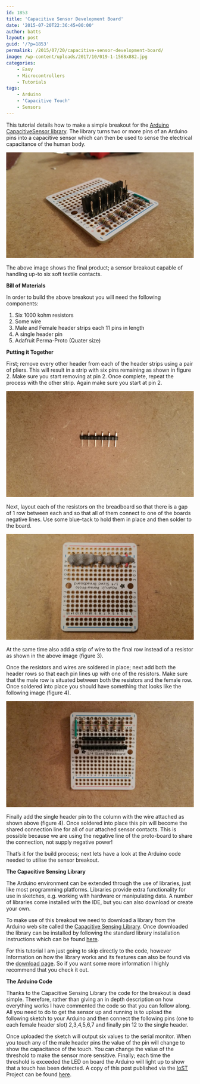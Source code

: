 ```yaml
---
id: 1853
title: 'Capacitive Sensor Development Board'
date: '2015-07-20T22:36:45+00:00'
author: batts
layout: post
guid: '/?p=1853'
permalink: /2015/07/20/capacitive-sensor-development-board/
image: /wp-content/uploads/2017/10/019-1-1568x882.jpg
categories:
    - Easy
    - Microcontrollers
    - Tutorials
tags:
    - Arduino
    - 'Capacitive Touch'
    - Sensors
---
```


This tutorial details how to make a simple breakout for the [Arduino CapacitiveSensor library](http://playground.arduino.cc/Main/CapacitiveSensor?from=Main.CapSense). The library turns two or more pins of an Arduino pins into a capacitive sensor which can then be used to sense the electrical capacitance of the human body.

[![019](/wp-content/uploads/2017/10/019-1024x576.jpg)](http://localhost:81/wordpress/wp-content/uploads/2017/10/019-1.jpg)

The above image shows the final product; a sensor breakout capable of handling up-to six soft textile contacts.

**Bill of Materials**

In order to build the above breakout you will need the following components:

1. Six 1000 kohm resistors
2. Some wire
3. Male and Female header strips each 11 pins in length
4. A single header pin
5. Adafruit Perma-Proto (Quater size)

 **Putting it Together**

First; remove every other header from each of the header strips using a pair of pliers. This will result in a strip with six pins remaining as shown in figure 2. Make sure you start removing at pin 2. Once complete, repeat the process with the other strip. Again make sure you start at pin 2.

[![005](/wp-content/uploads/2017/10/005-1-1024x576.jpg)](http://localhost:81/wordpress/wp-content/uploads/2017/10/005-1-1.jpg)

Next, layout each of the resistors on the breadboard so that there is a gap of 1 row between each and so that all of them connect to one of the boards negative lines. Use some blue-tack to hold them in place and then solder to the board.

[![006](/wp-content/uploads/2017/10/006-1024x576.jpg)](http://localhost:81/wordpress/wp-content/uploads/2017/10/006-1.jpg)

At the same time also add a strip of wire to the final row instead of a resistor as shown in the above image (figure 3).

Once the resistors and wires are soldered in place; next add both the header rows so that each pin lines up with one of the resistors. Make sure that the male row is situated between both the resistors and the female row. Once soldered into place you should have something that looks like the following image (figure 4).

[![017](/wp-content/uploads/2017/10/017-1024x576.jpg)](http://localhost:81/wordpress/wp-content/uploads/2017/10/017-1.jpg)

Finally add the single header pin to the column with the wire attached as shown above (figure 4). Once soldered into place this pin will become the shared connection line for all of our attached sensor contacts. This is possible because we are using the negative line of the proto-board to share the connection, not supply negative power!

That’s it for the build process; next lets have a look at the Arduino code needed to utilise the sensor breakout.

**The Capacitive Sensing Library**

The Arduino environment can be extended through the use of libraries, just like most programming platforms. Libraries provide extra functionality for use in sketches, e.g. working with hardware or manipulating data. A number of libraries come installed with the IDE, but you can also download or create your own.

To make use of this breakout we need to download a library from the Arduino web site called the [Capacitive Sensing Library](http://playground.arduino.cc/Main/CapacitiveSensor?from=Main.CapSense). Once downloaded the library can be installed by following the standard library installation instructions which can be found [here](https://www.arduino.cc/en/guide/libraries).

For this tutorial I am just going to skip directly to the code, however Information on how the library works and its features can also be found via the [download page](http://playground.arduino.cc/Main/CapacitiveSensor?from=Main.CapSense). So if you want some more information I highly recommend that you check it out.

**The Arduino Code**

Thanks to the Capacitive Sensing Library the code for the breakout is dead simple. Therefore, rather than giving an in depth description on how everything works I have commented the code so that you can follow along. All you need to do to get the sensor up and running is to upload the following sketch to your Arduino and then connect the following pins (one to each female header slot) 2,3,4,5,6,7 and finally pin 12 to the single header.

<script src="https://gist.github.com/dyadica/0195fc01473347b58390.js"></script>

Once uploaded the sketch will output six values to the serial monitor. When you touch any of the male header pins the value of the pin will change to show the capacitance of the touch. You can change the value of the threshold to make the sensor more sensitive. Finally; each time the threshold is exceeded the LED on board the Arduino will light up to show that a touch has been detected. A copy of this post published via the [IoST](http://aninternetofsoftthings.com) Project can be found [here](http://aninternetofsoftthings.com/blog/capacitive-sensor-development-board//).